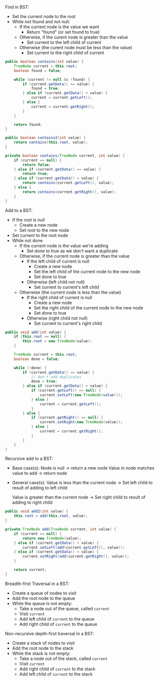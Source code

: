 Find in BST:

- Set the current node to the root
- While not found and not null:
  - If the current node is the value we want
    - Return "found" (or set found to true)
  - Otherwise, if the curent node is greater than the value
    - Set current to the left child of current
  - Otherwise (the curent node must be less than the value)
    - Set current to the right child of current

```java
public boolean contains(int value) {
    TreeNode current = this.root;
    boolean found = false;

    while (current != null && !found) {
        if (current.getData() == value) {
            found = true;
        } else if (current.getData() > value) {
            current = current.getLeft();
        } else {
            current = current.getRight();
        }
    }

    return found;
}

public boolean contains2(int value) {
    return contains(this.root, value);
}

private boolean contains(TreeNode current, int value) {
    if (current == null) {
        return false;
    } else if (current.getData() == value) {
        return true;
    } else if (current.getData() > value) {
        return contains(current.getLeft(), value);
    } else {
        return contains(current.getRight(), value);
    }
}
```

Add to a BST:

- If the root is null
  - Create a new node
  - Set root to the new node
- Set current to the root node
- While not done
  - If the current node is the value we're adding
    - Set done to true as we don't want a duplicate
  - Otherwise, if the current node is greater than the value
    - If the left child of current is null
      - Create a new node
      - Set the left child of the current node to the new node
      - Set done to true
    - Otherwise (left child not null)
      - Set current to current's left child
  - Otherwise (the current node is less than the value)
    - If the right child of current is null
      - Create a new node
      - Set the right child of the current node to the new node
      - Set done to true
    - Otherwise (right child not null)
      - Set current to current's right child

```java
public void add(int value) {
    if (this.root == null) {
        this.root = new TreeNode(value);
    }

    TreeNode current = this.root;
    boolean done = false;

    while (!done) {
        if (current.getData() == value) {
            // don't add duplicates
            done = true;
        } else if (current.getData() > value) {
            if (current.getLeft() == null) {
                current.setLeft(new TreeNode(value());
            } else {
                current = current.getLeft();
            }
        } else {
            if (current.getRight() == null) {
                current.setRight(new TreeNode(value));
            } else {
                current = current.getRight();
            }
        }
    }
}
```

Recursive add to a BST:

- Base case(s):
    Node is null -> return a new node
    Value in node matches value to add -> return node
- General case(s):
    Value is less than the current node
        -> Set left child to result of adding to left child

    Value is greater than the current node
        -> Set right child to result of adding to right child

```java
public void add2(int value) {
    this.root = add(this.root, value);
}

private TreeNode add(TreeNode current, int value) {
    if (current == null) {
        return new TreeNode(value);
    } else if (current.getData() > value) {
        current.setLeft(add(current.getLeft(), value));
    } else if (current.getData() < value) {
        current.setRight(add(current.getRight(), value));
    }

    return current;
}
```

Breadth-first Traversal in a BST:

- Create a queue of nodes to visit
- Add the root node to the queue
- While the queue is not empty:
  - Take a node out of the queue, called `current`
  - Visit `current`
  - Add left child of `current` to the queue
  - Add right child of `current` to the queue

Non-recursive depth-first traversal in a BST:

- Create a stack of nodes to visit
- Add the root node to the stack
- While the stack is not empty:
  - Take a node out of the stack, called `current`
  - Visit `current`
  - Add right child of `current` to the stack
  - Add left child of `current` to the stack